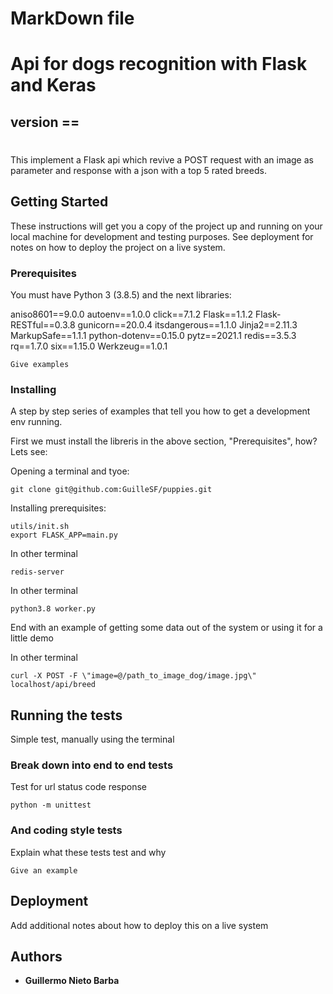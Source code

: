 # MarkDown file
# Api for dogs recognition with Flask and Keras
## version == 
#


This implement a Flask api which revive a POST request with an image as parameter and response with a json with a top 5 rated breeds.

## Getting Started

These instructions will get you a copy of the project up and running on your local machine for development and testing purposes. See deployment for notes on how to deploy the project on a live system.

### Prerequisites

You must have Python 3 (3.8.5) and the next libraries:

aniso8601==9.0.0
autoenv==1.0.0
click==7.1.2
Flask==1.1.2
Flask-RESTful==0.3.8
gunicorn==20.0.4
itsdangerous==1.1.0
Jinja2==2.11.3
MarkupSafe==1.1.1
python-dotenv==0.15.0
pytz==2021.1
redis==3.5.3
rq==1.7.0
six==1.15.0
Werkzeug==1.0.1


```
Give examples
```

### Installing

A step by step series of examples that tell you how to get a development env running.

First we must install the libreris in the above section, "Prerequisites", how? Lets see:

Opening a terminal and tyoe:

```
git clone git@github.com:GuilleSF/puppies.git
```
Installing prerequisites:

```
utils/init.sh
export FLASK_APP=main.py
```
In other terminal

```
redis-server
```

In other terminal

```
python3.8 worker.py
```

End with an example of getting some data out of the system or using it for a little demo

In other terminal

```
curl -X POST -F \"image=@/path_to_image_dog/image.jpg\" localhost/api/breed
```

## Running the tests

Simple test, manually using the terminal

### Break down into end to end tests
Test for url status code response

```
python -m unittest
```

### And coding style tests

Explain what these tests test and why

```
Give an example
```

## Deployment

Add additional notes about how to deploy this on a live system



## Authors

* **Guillermo Nieto Barba** 


